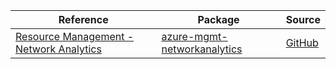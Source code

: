 | Reference | Package | Source |
|---|---|---|
|[Resource Management - Network Analytics](mgmt-networkanalytics-readme.md)|[azure-mgmt-networkanalytics](https://pypi.org/project/azure-mgmt-networkanalytics)|[GitHub](https://github.com/Azure/azure-sdk-for-python/blob/main/sdk/networkanalytics/azure-mgmt-networkanalytics)|
